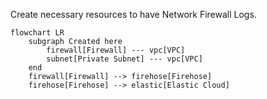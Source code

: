 Create necessary resources to have Network Firewall Logs.


```mermaid
flowchart LR
    subgraph Created here
        firewall[Firewall] --- vpc[VPC]
        subnet[Private Subnet] --- vpc[VPC]
    end
    firewall[Firewall] --> firehose[Firehose]
    firehose[Firehose] --> elastic[Elastic Cloud]
```